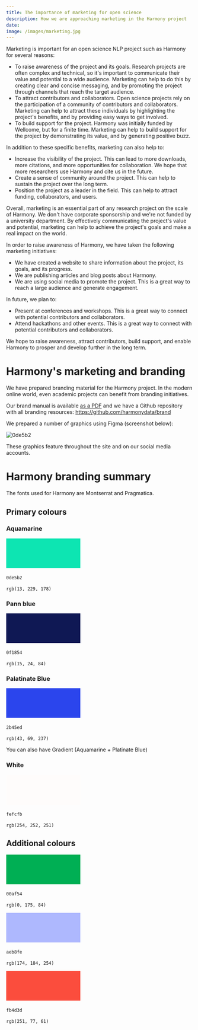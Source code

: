 ```yaml
---
title: The importance of marketing for open science
description: How we are approaching marketing in the Harmony project
date:
image: /images/marketing.jpg
---
```



Marketing is important for an open science NLP project such as Harmony for several reasons:

* To raise awareness of the project and its goals. Research projects are often complex and technical, so it's important to communicate their value and potential to a wide audience. Marketing can help to do this by creating clear and concise messaging, and by promoting the project through channels that reach the target audience. 
* To attract contributors and collaborators. Open science projects rely on the participation of a community of contributors and collaborators. Marketing can help to attract these individuals by highlighting the project's benefits, and by providing easy ways to get involved.
* To build support for the project. Harmony was initially funded by Wellcome, but for a finite time. Marketing can help to build support for the project by demonstrating its value, and by generating positive buzz.

In addition to these specific benefits, marketing can also help to:

* Increase the visibility of the project. This can lead to more downloads, more citations, and more opportunities for collaboration. We hope that more researchers use Harmony and cite us in the future.
* Create a sense of community around the project. This can help to sustain the project over the long term.
* Position the project as a leader in the field. This can help to attract funding, collaborators, and users.

Overall, marketing is an essential part of any research project on the scale of Harmony. We don't have corporate sponsorship and we're not funded by a university department. By effectively communicating the project's value and potential, marketing can help to achieve the project's goals and make a real impact on the world.

In order to raise awareness of Harmony, we have taken the following marketing initiatives:

* We have created a website to share information about the project, its goals, and its progress.
* We are publishing articles and blog posts about Harmony.
* We are using social media to promote the project. This is a great way to reach a large audience and generate engagement.

In future, we plan to:

* Present at conferences and workshops. This is a great way to connect with potential contributors and collaborators.
* Attend hackathons and other events. This is a great way to connect with potential contributors and collaborators.

We hope to raise awareness, attract contributors, build support, and enable Harmony to prosper and develop further in the long term.

# Harmony's marketing and branding

We have prepared branding material for the Harmony project. In the modern online world, even academic projects can benefit from branding initiatives.

Our brand manual is available [as a PDF](https://raw.githubusercontent.com/harmonydata/brand/main/Brandbook.pdf) and we have a Github repository with all branding resources: https://github.com/harmonydata/brand

We prepared a number of graphics using Figma (screenshot below):

![0de5b2](/assets/images/figma.png)

These graphics feature throughout the site and on our social media accounts.

# Harmony branding summary

The fonts used for Harmony are Montserrat and Pragmatica.

## Primary colours

### Aquamarine

![0de5b2](https://raw.githubusercontent.com/harmonydata/brand/main/colours/0de5b2.svg)
```
0de5b2
```
```
rgb(13, 229, 178)
```

### Pann blue

![0f1854](https://raw.githubusercontent.com/harmonydata/brand/main/colours/0f1854.svg)
```
0f1854
```
```
rgb(15, 24, 84)
```

### Palatinate Blue

![2b45ed](https://raw.githubusercontent.com/harmonydata/brand/main/colours/2b45ed.svg)
```
2b45ed
```
```
rgb(43, 69, 237)
```

You can also have Gradient (Aquamarine + Platinate Blue)

### White

![fefcfb](https://raw.githubusercontent.com/harmonydata/brand/main/colours/fefcfb.svg)
```
fefcfb
```
```
rgb(254, 252, 251)
```


## Additional colours


![00af54](https://raw.githubusercontent.com/harmonydata/brand/main/colours/00af54.svg)
```
00af54
```
```
rgb(0, 175, 84)
```


![aeb8fe](https://raw.githubusercontent.com/harmonydata/brand/main/colours/aeb8fe.svg)
```
aeb8fe
```
```
rgb(174, 184, 254)
```


![fb4d3d](https://raw.githubusercontent.com/harmonydata/brand/main/colours/fb4d3d.svg)
```
fb4d3d
```
```
rgb(251, 77, 61)
```



